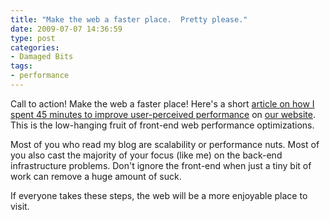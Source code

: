 ```yaml
---
title: "Make the web a faster place.  Pretty please."
date: 2009-07-07 14:36:59
type: post
categories:
- Damaged Bits
tags:
- performance
---
```


<p>Call to action!  Make the web a faster place!  Here's a short <a href="http://omniti.com/seeds/yslow-to-yfast-in-45-minutes">article on how I spent 45 minutes to improve user-perceived performance</a> on <a href="http://omniti.com/">our website</a>.  This is the low-hanging fruit of front-end web performance optimizations.</p>  <p>Most of you who read my blog are scalability or performance nuts.  Most of you also cast the majority of your focus (like me) on the back-end infrastructure problems.  Don't ignore the front-end when just a tiny bit of work can remove a huge amount of suck.</p>  <p>If everyone takes these steps, the web will be a more enjoyable place to visit.</p>
